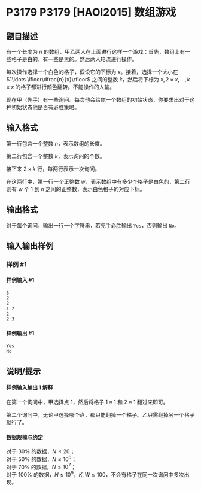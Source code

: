 # P3179 P3179 [HAOI2015] 数组游戏

## 题目描述

有一个长度为 $n$ 的数组，甲乙两人在上面进行这样一个游戏：首先，数组上有一些格子是白的，有一些是黑的。然后两人轮流进行操作。

每次操作选择一个白色的格子，假设它的下标为 $x$。接着，选择一个大小在 $1\ldots \lfloor\dfrac{n}{x}\rfloor$ 之间的整数 $k$，然后将下标为 $x,2\times x,\ldots ,k\times x$ 的格子都进行颜色翻转。不能操作的人输。

现在甲（先手）有一些询问。每次他会给你一个数组的初始状态，你要求出对于这种初始状态他是否有必胜策略。

## 输入格式

第一行包含一个整数 $n$，表示数组的长度。

第二行包含一个整数 $k$，表示询问的个数。

接下来 $2\times k$ 行，每两行表示一次询问。

在这两行中，第一行一个正整数 $w$，表示数组中有多少个格子是白色的，第二行则有 $w$ 个 $1$ 到 $n$ 之间的正整数，表示白色格子的对应下标。

## 输出格式

对于每个询问，输出一行一个字符串，若先手必胜输出 `Yes`，否则输出 `No`。

## 输入输出样例

### 样例 #1

#### 样例输入 #1

```
3
2
2
1 2
2
2 3
```

#### 样例输出 #1

```
Yes
No
```

## 说明/提示

#### 样例输入输出 1 解释

在第一个询问中，甲选择点 $1$，然后将格子 $1\times 1$ 和 $2\times 1$ 翻过来即可。

第二个询问中，无论甲选择哪个点，都只能翻掉一个格子。乙只需翻掉另一个格子就行了。

#### 数据规模与约定

对于 $30 \%$ 的数据，$N \leq 20$；    
对于 $50 \%$ 的数据，$N \leq 10^6$；    
对于 $70 \%$ 的数据，$N \leq 10^7$；    
对于 $100 \%$ 的数据，$N \leq 10^9$，$K,W \leq 100$，不会有格子在同一次询问中多次出现。
